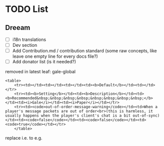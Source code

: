 # TODO List

## Dreeam
- [ ] i18n translations
- [ ] Dev section
- [ ] Add Contribution.md / contribution standard (some raw concepts, like leave one empty line for every docs file?)
- [ ] Add donator list (is it needed?)

removed in latest leaf:
gale-global
```
<table>
    <tr><td></td><td></td><td></td><td><b>Default</b></td><td></td></tr>
    <tr><td><b>Setting</b></td><td><b>Description</b></td><td><b>Recommended&nbsp;&nbsp;&nbsp;&nbsp;&nbsp;&nbsp;&nbsp;&nbsp;</b></td><td><i>Gale</i></td><td><i>Paper</i></td></tr>
    <tr><td><code>out-of-order-message-warning</code></td><td>When a player's message packets are out of order<br>(this is harmless, it usually happens when the player's client's chat is a bit out-of-sync)</td><td><code>false</code></td><td><code>false</code></td><td><code>true</code></td></tr>
    </table>
```
replace i.e. to e.g.